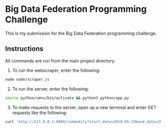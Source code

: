 # Big Data Federation Programming Challenge

This is my submission for the Big Data Federation programming challenge.

## Instructions
All commands are run from the main project directory.

1. To run the webscraper, enter the following:
``` bash
node node/scraper.js
```
2. To run the server, enter the following:
``` bash
source python/venv/bin/activate && python3 python/app.py
```
3. To make requests to the server, open up a new terminal and enter GET requests like the following:
``` bash
curl 'http://127.0.0.1:8080/commodity?start_date=2019-05-29&end_date=2019-06-06&commodity_type=gold'
```
